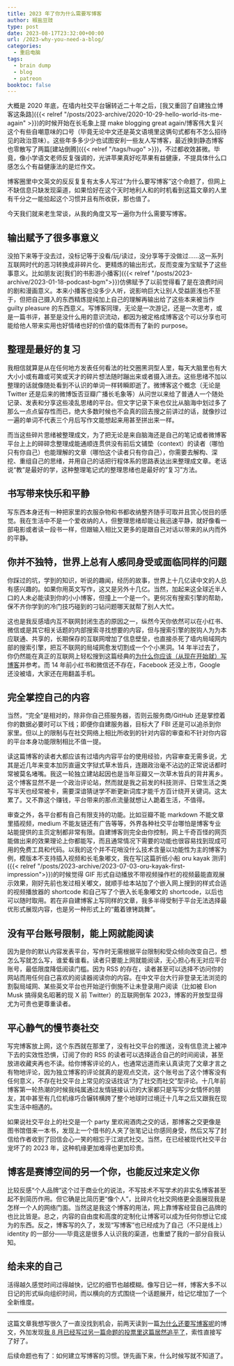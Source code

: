 ```yaml
---
title: 2023 年了你为什么需要写博客
author: 椒盐豆豉
type: post
date: 2023-08-17T23:32:00+00:00
url: /2023-why-you-need-a-blog/
categories:
  - 重启电脑
tags:
  - brain dump
  - blog
  - patreon
booktoc: false
---
```


大概是 2020 年底，在墙内社交平台辗转近二十年之后，[我又重回了自建独立博客这条路]({{< relref "/posts/2023-archive/2020-10-29-hello-world-its-me-again" >}})的时候开始在长毛象上提 make blogging great again/博客伟大复兴这个有些自嘲意味的口号（毕竟无论中文还是英文语境里这俩句式都有不怎么招待见的政治意味）。这些年多多少少也试图安利一些友人写博客，最近换到静态博客也零散写了两篇[建站倒腾]({{< relref "/tags/hugo" >}})，不过都收效甚微。毕竟，像小学语文老师反复强调的，光讲苹果真好吃苹果有益健康，不提具体什么口感怎么个有益健康法的是烂作文。

博客圈里中文英文的反反复复有太多人写过“为什么要写博客”这个命题了，但网上不缺信息只缺发现渠道，如果恰好在这个天时地利人和的时机看到这篇文章的人里有千分之一能拾起这个习惯并且有所收获，那也值了。

今天我们就来老生常谈，从我的角度又写一遍你为什么需要写博客。

<!--more-->

## 输出赋予了很多事意义
没拍下来等于没去过，没标记等于没看/玩/读过，没分享等于没做过……这一系列互联网时代的恶习转换成非碎片化、更精炼的输出形式，反而变废为宝赋予了这些事意义。比如朋友说[我们的书影游小播客]({{< relref "/posts/2023-archive/2023-01-18-podcast-bgm">}})仿佛赋予了以前觉得看了是在浪费时间的剧和漫画意义。本来小播客也没多少人听，说影响巨大让别人受益匪浅也不至于，但把自己摄入的东西精炼提纯加上自己的理解再输出给了这些本来被当作 guilty pleasure 的东西意义。写博客同理，无论是一次游记，还是一次思考，或是一篇书评，甚至是没什么用的意识流动，都因为被定格成博客这个可以分享也可能给他人带来实用也好情绪也好的价值的载体而有了新的 purpose。

## 整理是最好的复习
我相信就算是从在任何地方发表任何看法的社交圈黑洞型人里，每天大脑里也有大大小小或有趣或可笑或天才的碎片想法随时蹦出来或者摄入进去。这些思绪不加以整理的话就像随处看到不认识的单词一样转瞬即逝了。微博客这个概念（无论是 Twitter 还是后来的微博饭否豆瓣广播长毛象等）从问世以来给了普通人一个随处记录、发表和分享这些凌乱思绪的平台。但文字记录下来也仅比从脑海中划过多了那么一点点留存性而已，绝大多数时候也不会真的回去搜之前讲过的话，就像抄过一遍的单词不代表三个月后写作文能想起来用甚至拼出来一样。

而当这些碎片思绪被整理成文，为了把无论是来自脑海还是自己的笔记或者微博客平台上上的碎碎念整理成能通顺连贯供没有前后文铺垫（context）的读者（哪怕只有你自己）也能理解的文章（哪怕这个读者只有你自己），你需要去解构、深挖、重组自己的思绪，并用自己的话把行程体系的思路表达出来整理成文章。老话说“教”是最好的学，这种整理笔记式的整理思绪也是最好的”复习”方法。

## 书写带来快乐和平静
写东西本身还有一种把家里的衣服杂物和书都收纳整齐随手可取并且赏心悦目的感觉。我在生活中不是一个爱收纳的人，但整理思绪却能让我迅速平静，就好像看一部电影或者读一段书一样，但跟输入相比又更多的是跟自己对话以带来的从内而外的平静。

## 你并不独特，世界上总有人感同身受或面临同样的问题
你踩过的坑，学到的知识，听说的趣闻，经历的故事，世界上十几亿读中文的人总有感兴趣的。如果你用英文写作，这又是另外十几亿。当然，加起来这全球近半人口的人未必能读到你的小小博客，但撞上一个是一个。更何况有搜索引擎的帮助，保不齐你学到的冷门技巧碰到的刁钻问题哪天就帮了别人大忙。

这也是我反感墙内互不联网封闭生态的原因之一，纵然今天你依然可以在小红书、微信或是其它相关话题的内部搜索寻找想要的内容，但与搜索引擎的脱钩人为为本应联通、共享的，长期保存的互联网增加了信息壁垒，也直接杀死了墙内局域网内部的搜索引擎，把互不联网的局域网愈发切割成一个个小黑洞。14 年半过去了，你仍然能在真正的互联网上轻松搜到这篇经典的[为什么你应该（从现在开始就）写博客](http://mindhacks.cn/2009/02/15/why-you-should-start-blogging-now/)并参考。而 14 年前小红书和微信还不存在，Facebook 还没上市，Google 还没被墙，大家还在用翻盖手机。

## 完全掌控自己的内容
当然，“完全”是相对的，除非你自己搭服务器，否则云服务商/GitHub 还是掌控着你的数据必要时可以下线；即便你自建服务器，目标大了 FBI 还是可以追杀到你家里。但以上的限制与在社交网络上相比所收到的针对内容的审查和不针对你内容的平台本身功能限制相比不值一提。

读这篇博客的读者大都应该有过墙内内容平台的使用经验，内容审查无需多说，尤其是近几年来变本加厉直逼文字狱式草木皆兵，连跟政治毫不沾边的正常说话都时常被莫名堵嘴。我这一轮独立建站起因也是当年豆瓣又一次草木皆兵的背井离乡。这个博客显然不是一个政治评论站，然而就是我之前发的科技测评、日常生活之类写半天也经常被卡，需要深谙猜谜学不断更新词库才能千方百计绕开关键词。这太累了。又不靠这个赚钱，平台带来的那点流量就想让人跪着生活，不值得。

审查之外，各平台都有自己有限支持的功能。比如豆瓣不能 markdown 不能文章里插视频，medium 不能友链还有广告等等，外界各种社交平台哪怕是博客专业站能提供的主页定制都非常有限。自建博客则完全由你控制，网上千奇百怪的网页能做出来的效果理论上你都能写，而且通常情况下需要的功能也很容易找到现成可用的免费工具和代码。以我的这个并不花哨没什么技术含量以功能性为主的博客为例，模版本不支持插入视频和长毛象嘟文，我在写[这篇折纸小船 oru kayak 测评]({{< relref "/posts/2023-archive/2023-07-03-oru-kayak-first-impression">}})的时候觉得 GIF 形式自动播放不带视频操作栏的视频最能直观展示效果，刚好先前也发过相关嘟文，就顺手给本站加了个嵌入网上搜到的样式合适的视频播放器的 shortcode 和自己写了个嵌入长毛象嘟文的 shortcode，以后也可以随时取用。若在非自建博客上写同样的文章，我多半得受制于平台无法选择最优形式展现内容，也是另一种形式上的“戴着镣铐跳舞”。

## 没有平台账号限制，能上网就能阅读
因为是你的默认内容发表平台，写作时无需根据平台限制和受众倾向改变自己，想怎么写就怎么写，谁爱看谁看。读者只要能上网就能阅读，无心担心有无对应平台账号，最低限度降低阅读门槛。因为 RSS 的存在，读者甚至可以选择不访问你的网站而用任何自己喜欢的阅读器阅读你的内容。在中文平台大行非登录无法浏览的割裂局域网、某些英文平台也开始逆行倒施不让未登录用户阅读（比如被 Elon Musk 搞得臭名昭著的现 X 前 Twitter）的互联网倒车 2023，博客的开放型显得尤为可贵也更尊重读者。

## 平心静气的慢节奏社交
写完博客放上网，这个东西就在那里了，没有社交平台的推送，没有信息流上被冲下去的实效性恐惧，订阅了你的 RSS 的读者可以选择适合自己的时间阅读，甚至放进收藏夹再也不读。给你博客评论的人，也通常远道而来认真读完了文章才言之有物地评论，因为独立博客的评论就真的是观点交流，这个账号出了这个博客没有任何意义，不存在社交平台上常见的没话找话“为了社交而社交”型评论。十几年前博客第一轮热潮的时候我纯属通过友情链接认识的大家都只是写写少女情怀的朋友，其中甚至有几位机缘巧合辗转横跨了整个地球时过境迁十几年之后又跟我在现实生活中相遇的。

如果说社交平台上的社交是一个 party 里欢闹酒肉之交的话，那博客之交更像是图书馆借来一本书，发现上一个借书的人夹了张笔记让你感同身受，然后又写了封信给作者收到了回信会心一笑的相忘于江湖式社交。当然，在已经被现代社交平台宠坏了的 2023 年，这种机缘更加难得也更加珍贵。

## 博客是赛博空间的另一个你，也能反过来定义你
比较反感“个人品牌“这个过于商业化的说法，不写技术不写学术的非实名博客甚至起不到简历作用。但它确是比简历更“像个人”，比碎片化社交网络更全面展现我是怎样一个人的网络门面。当然这是我这个博客的用法，网上靠博客经营自己品牌的也比比皆是。总之，内容的自由度和高度的定制化让博客可以成为任何你想让它成为的东西。反之，博客写的久了，发现“写博客”也已经成为了自己（不只是线上） identity 的一部分——毕竟这是很多人认识我的渠道，也重塑了我的一部分自我认知。

## 给未来的自己
活得越久感觉时间过得越快，记忆的细节也越模糊。像写日记一样，博客大多不以日记的形式纵向组织时间，而以横向的方式围绕一个话题展开，给记忆增加了一个全新维度。

---

这篇文章我想写很久了一直没找到机会，前两天读到一篇[为什么还要写博客呢](https://huiweishijie.com/blog/2023/08/17/817/)的博文，外加发现[我 8 月已经写过另一篇命题的投票里这篇居然追平了](https://www.patreon.com/posts/2023-ba-yue-bo-86550989)，索性直接写了好了。

后续命题也有了：如何建立写博客的习惯。饼先画下来，什么时候写就不知道了。

